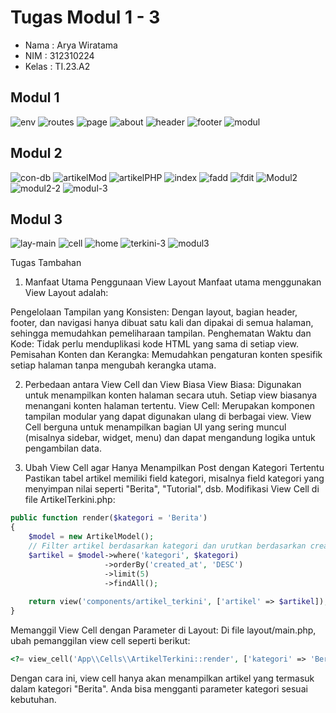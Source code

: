 # Tugas Modul 1 - 3

- Nama  : Arya Wiratama
- NIM   : 312310224
- Kelas : TI.23.A2

## Modul 1
![env](/ss/modul-1-env.png)
![routes](/ss/modul-1-routes.png)
![page](/ss/modul-1-page.png)
![about](/ss/modul-1-about.png)
![header](/ss/modul-1-header.png)
![footer](/ss/modul-1-footer.png)
![modul](/ss/modul-1-hasil.png)


## Modul 2
![con-db](/ss/modul-2-database-con.png)
![artikelMod](/ss/modul-2-artikelModel.png)
![artikelPHP](/ss/modul-2-artikelPHP.png)
![index](/ss/modul-2-index.png)
![fadd](/ss/modul-2-add.png)
![fdit](/ss/modul-2-formedit.png)
![Modul2](/ss/modul-2-admin.png)
![modul2-2](/ss/modul-2-artikel-rev.png)
![modul-3](/ss/modul-2-add.png)

## Modul 3
![lay-main](/ss/modul-3-lay.png)
![cell](/ss/modul-3-cell.png)
![home](/ss/modul-3-home.png)
![terkini-3](/ss/modul-3-artikelTerkini.png)
![modul3](/ss/modul-3.png)

Tugas Tambahan


1. Manfaat Utama Penggunaan View Layout
Manfaat utama menggunakan View Layout adalah:

Pengelolaan Tampilan yang Konsisten: Dengan layout, bagian header, footer, dan navigasi hanya dibuat satu kali dan dipakai di semua halaman, sehingga memudahkan pemeliharaan tampilan.
Penghematan Waktu dan Kode: Tidak perlu menduplikasi kode HTML yang sama di setiap view.
Pemisahan Konten dan Kerangka: Memudahkan pengaturan konten spesifik setiap halaman tanpa mengubah kerangka utama.


2. Perbedaan antara View Cell dan View Biasa
View Biasa: Digunakan untuk menampilkan konten halaman secara utuh. Setiap view biasanya menangani konten halaman tertentu.
View Cell: Merupakan komponen tampilan modular yang dapat digunakan ulang di berbagai view. View Cell berguna untuk menampilkan bagian UI yang sering muncul (misalnya sidebar, widget, menu) dan dapat mengandung logika untuk pengambilan data.


3. Ubah View Cell agar Hanya Menampilkan Post dengan Kategori Tertentu
Pastikan tabel artikel memiliki field kategori, misalnya field kategori yang menyimpan nilai seperti "Berita", "Tutorial", dsb.
Modifikasi View Cell di file ArtikelTerkini.php:

```php
public function render($kategori = 'Berita')
{
    $model = new ArtikelModel();
    // Filter artikel berdasarkan kategori dan urutkan berdasarkan created_at
    $artikel = $model->where('kategori', $kategori)
                     ->orderBy('created_at', 'DESC')
                     ->limit(5)
                     ->findAll();
    
    return view('components/artikel_terkini', ['artikel' => $artikel]);
}

```
Memanggil View Cell dengan Parameter di Layout:
Di file layout/main.php, ubah pemanggilan view cell seperti berikut:
```php
<?= view_cell('App\\Cells\\ArtikelTerkini::render', ['kategori' => 'Berita']) ?>
```
Dengan cara ini, view cell hanya akan menampilkan artikel yang termasuk dalam kategori "Berita". Anda bisa mengganti parameter kategori sesuai kebutuhan.